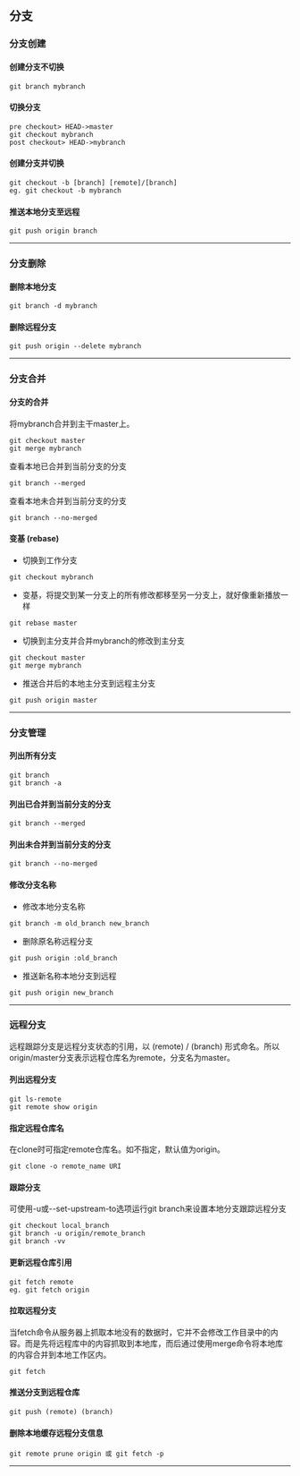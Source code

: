 ## 分支

### 分支创建
#### 创建分支不切换
```
git branch mybranch
```
#### 切换分支
```
pre checkout> HEAD->master
git checkout mybranch
post checkout> HEAD->mybranch
```
#### 创建分支并切换
```
git checkout -b [branch] [remote]/[branch]
eg. git checkout -b mybranch
```
#### 推送本地分支至远程
```
git push origin branch
```
***

### 分支删除
#### 删除本地分支
```
git branch -d mybranch
```
#### 删除远程分支
```
git push origin --delete mybranch
```
***

### 分支合并
#### 分支的合并
将mybranch合并到主干master上。
```
git checkout master
git merge mybranch
```
查看本地已合并到当前分支的分支
```
git branch --merged
````
查看本地未合并到当前分支的分支
```
git branch --no-merged
```
#### 变基 (rebase)
* 切换到工作分支
```
git checkout mybranch
```
* 变基，将提交到某一分支上的所有修改都移至另一分支上，就好像重新播放一样
```
git rebase master
```
* 切换到主分支并合并mybranch的修改到主分支
```
git checkout master
git merge mybranch
```
* 推送合并后的本地主分支到远程主分支
```
git push origin master
```
***

### 分支管理
#### 列出所有分支
```
git branch
git branch -a
```
#### 列出已合并到当前分支的分支
```
git branch --merged
```
#### 列出未合并到当前分支的分支
```
git branch --no-merged
```
#### 修改分支名称
* 修改本地分支名称
```
git branch -m old_branch new_branch
```
* 删除原名称远程分支
```
git push origin :old_branch
```
* 推送新名称本地分支到远程
```
git push origin new_branch
```
***

### 远程分支
远程跟踪分支是远程分支状态的引用，以 (remote) / (branch) 形式命名。所以origin/master分支表示远程仓库名为remote，分支名为master。
#### 列出远程分支
```
git ls-remote
git remote show origin
```
#### 指定远程仓库名
在clone时可指定remote仓库名。如不指定，默认值为origin。
```
git clone -o remote_name URI
```
#### 跟踪分支
可使用-u或--set-upstream-to选项运行git branch来设置本地分支跟踪远程分支
```
git checkout local_branch
git branch -u origin/remote_branch
git branch -vv
```
#### 更新远程仓库引用
```
git fetch remote
eg. git fetch origin
```
#### 拉取远程分支
当fetch命令从服务器上抓取本地没有的数据时，它并不会修改工作目录中的内容。而是先将远程库中的内容抓取到本地库，而后通过使用merge命令将本地库的内容合并到本地工作区内。
```
git fetch
```
#### 推送分支到远程仓库
```
git push (remote) (branch)
```
#### 删除本地缓存远程分支信息
```
git remote prune origin 或 git fetch -p
```
***
